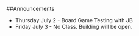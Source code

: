 

##Announcements

- Thursday July 2 - Board Game Testing with JB
- Friday July 3 - No Class. Building will be open.
